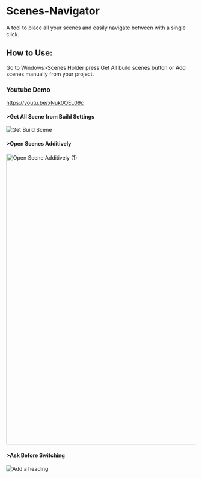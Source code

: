 # Scenes-Navigator

A tool to place all your scenes and easily navigate between with a single click.

## How to Use:

Go to Windows>Scenes Holder
press Get All build scenes button or Add scenes manually from your project.
### Youtube Demo
https://youtu.be/xNuk0OEL09c

#### >Get All Scene from Build Settings
![Get Build Scene](https://user-images.githubusercontent.com/36339248/200164081-5132e943-c040-427e-a936-4bcf31a293c9.png)

#### >Open Scenes Additively
<img width="773" alt="Open Scene Additively (1)" src="https://user-images.githubusercontent.com/36339248/200164098-fe4f5b60-9073-4134-937a-0ab90450fb06.png">

#### >Ask Before Switching
![Add a heading](https://user-images.githubusercontent.com/36339248/200164121-edfa5a8e-883b-4556-a1d0-814ae89e81a7.png)
